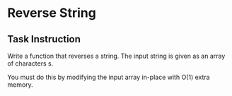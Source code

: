 # Reverse String
## Task Instruction 

Write a function that reverses a string. The input string is given as an array of characters s.

You must do this by modifying the input array in-place with O(1) extra memory.